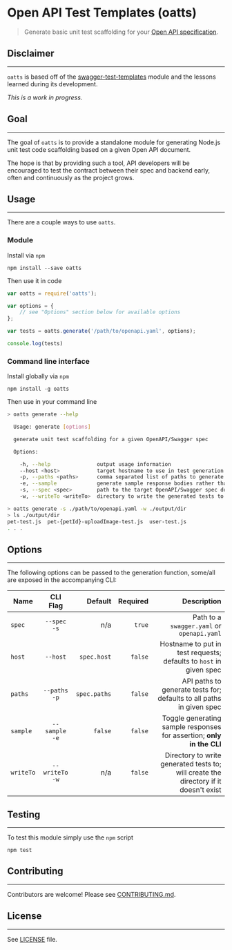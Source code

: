 # Open API Test Templates (oatts)

> Generate basic unit test scaffolding for your [Open API specification](https://www.openapis.org/).

## Disclaimer
---

`oatts` is based off of the [swagger-test-templates](https://github.com/apigee-127/swagger-test-templates) module and the lessons learned during its development.

_This is a work in progress._

## Goal
---

The goal of `oatts` is to provide a standalone module for generating Node.js unit test code scaffolding based on a given Open API document.

The hope is that by providing such a tool, API developers will be encouraged to test the contract between their spec and backend early, often and continuously as the project grows.

## Usage
---

There are a couple ways to use `oatts`.

### Module

Install via `npm`

    npm install --save oatts


Then use it in code
```js
var oatts = require('oatts');

var options = {
    // see "Options" section below for available options
};

var tests = oatts.generate('/path/to/openapi.yaml', options);

console.log(tests)
```

### Command line interface

Install globally via `npm`

    npm install -g oatts


Then use in your command line
```sh
> oatts generate --help

  Usage: generate [options]

  generate unit test scaffolding for a given OpenAPI/Swagger spec

  Options:

    -h, --help               output usage information
    --host <host>            target hostname to use in test generation
    -p, --paths <paths>      comma separated list of paths to generate tests for
    -e, --sample             generate sample response bodies rather than schema, if applicable
    -s, --spec <spec>        path to the target OpenAPI/Swagger spec document to consume
    -w, --writeTo <writeTo>  directory to write the generated tests to file

> oatts generate -s ./path/to/openapi.yaml -w ./output/dir
> ls ./output/dir
pet-test.js  pet-{petId}-uploadImage-test.js  user-test.js 
. . .
```

## Options
---

The following options can be passed to the generation function, some/all are exposed in the accompanying CLI:

| Name | CLI Flag | Default | Required | Description |
| ---- |:--------:| -------:| --------:| -----------:|
| `spec` | `--spec -s` | n/a | `true` | Path to a `swagger.yaml` or `openapi.yaml` |
| `host` | `--host` | `spec.host` | `false` | Hostname to put in test requests; defaults to `host` in given spec |
| `paths` | `--paths -p` | `spec.paths` | `false` | API paths to generate tests for; defaults to all paths in given spec |
| `sample` | `--sample -e` | `false` | `false` | Toggle generating sample responses for assertion; **only in the CLI** |
| `writeTo` | `--writeTo -w` | n/a | `false` | Directory to write generated tests to; will create the directory if it doesn't exist |

## Testing
---

To test this module simply use the `npm` script

    npm test

## Contributing
---

Contributors are welcome! Please see [CONTRIBUTING.md](CONTRIBUTING.md).

## License
---

See [LICENSE](LICENSE) file.